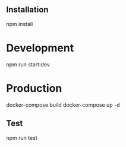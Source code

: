 ## Installation
npm install

# Development
npm run start:dev

# Production
docker-compose build
docker-compose up -d

## Test
npm run test